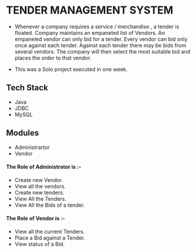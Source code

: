 # TENDER MANAGEMENT SYSTEM

* Whenever a company requires a service / merchandise , a tender is floated. Company maintains an empaneled list of Vendors. 
An empaneled vendor can only bid for a tender. Every vendor can bid only once against each tender. Against each tender there may be bids from several vendors.
The company will then select the most suitable bid and places the order to that vendor.

* This was a Solo project executed in one week.

## Tech Stack

* Java
* JDBC
* MySQL

## Modules

* Administrartor
* Vendor

#### The Role of Administrator is :-

* Create new Vendor.
* View all the vendors.
* Create new tenders.
* View All the Tenders.
* View All the Bids of a tender.

#### The Role of Vendor is :-

* View all the current Tenders.
* Place a Bid against a Tender.
* View status of a Bid.


